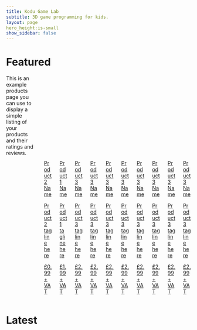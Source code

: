 ```yaml
---
title: Kodu Game Lab
subtitle: 3D game programming for kids.
layout: page
hero_height:is-small
show_sidebar: false
---
```


# Featured

<section class="section">
        <div class="container">
            <div class="columns">
                <div class="column is-12">
                    <div class="columns is-multiline">
  <div class="column is-12">
    This is an example products page you can use to display a simple listing of your products and their ratings and reviews.
  </div>
  <div class="column is-2-desktop is-6-tablet">
    <a href="/bulma-clean-theme/products/product2/">
      <div class="card">
        <div class="card-image">
          <figure class="image is-4by3">
            <img src="https://via.placeholder.com/640x480" alt="Product 2 Name">
          </figure>
        </div>
        <div class="card-content">
          <p class="title is-4">Product 2 Name
          </p><p class="subtitle is-4">Product 2 tagline here</p>  
          <p class="title is-5 has-text-right">£0.99 + VAT</p>
        </div>
      </div>
    </a>
  </div>
  <div class="column is-2-desktop is-6-tablet">
    <a href="/bulma-clean-theme/products/product1/">
      <div class="card">
        <div class="card-image">
          <figure class="image is-4by3">
            <img src="https://via.placeholder.com/640x480" alt="Product 1 Name">
          </figure>
        </div>
        <div class="card-content">
          <p class="title is-4">Product 1 Name
          </p><p class="subtitle is-4">Product 1 tagline here</p>  
          <p class="title is-5 has-text-right">£1.99 + VAT</p>
        </div>
      </div>
    </a>
  </div>
  <div class="column is-2-desktop is-6-tablet">
    <a href="/bulma-clean-theme/products/product3/">
      <div class="card">
        <div class="card-image">
          <figure class="image is-4by3">
            <img src="https://via.placeholder.com/640x480" alt="Product 3 Name">
          </figure>
        </div>
        <div class="card-content">
          <p class="title is-4">Product 3 Name
          </p><p class="subtitle is-4">Product 3 tagline here</p>  
          <p class="title is-5 has-text-right">£2.99 + VAT</p>
        </div>
      </div>
    </a>
  </div>
  <div class="column is-2-desktop is-6-tablet">
    <a href="/bulma-clean-theme/products/product3/">
      <div class="card">
        <div class="card-image">
          <figure class="image is-4by3">
            <img src="https://via.placeholder.com/640x480" alt="Product 3 Name">
          </figure>
        </div>
        <div class="card-content">
          <p class="title is-4">Product 3 Name
          </p><p class="subtitle is-4">Product 3 tagline here</p>  
          <p class="title is-5 has-text-right">£2.99 + VAT</p>
        </div>
      </div>
    </a>
  </div>
  <div class="column is-2-desktop is-6-tablet">
    <a href="/bulma-clean-theme/products/product3/">
      <div class="card">
        <div class="card-image">
          <figure class="image is-4by3">
            <img src="https://via.placeholder.com/640x480" alt="Product 3 Name">
          </figure>
        </div>
        <div class="card-content">
          <p class="title is-4">Product 3 Name
          </p><p class="subtitle is-4">Product 3 tagline here</p>  
          <p class="title is-5 has-text-right">£2.99 + VAT</p>
        </div>
      </div>
    </a>
  </div>
                              <div class="column is-2-desktop is-6-tablet">
    <a href="/bulma-clean-theme/products/product3/">
      <div class="card">
        <div class="card-image">
          <figure class="image is-4by3">
            <img src="https://via.placeholder.com/640x480" alt="Product 3 Name">
          </figure>
        </div>
        <div class="card-content">
          <p class="title is-4">Product 3 Name
          </p><p class="subtitle is-4">Product 3 tagline here</p>  
          <p class="title is-5 has-text-right">£2.99 + VAT</p>
        </div>
      </div>
    </a>
  </div>
                              <div class="column is-2-desktop is-6-tablet">
    <a href="/bulma-clean-theme/products/product3/">
      <div class="card">
        <div class="card-image">
          <figure class="image is-4by3">
            <img src="https://via.placeholder.com/640x480" alt="Product 3 Name">
          </figure>
        </div>
        <div class="card-content">
          <p class="title is-4">Product 3 Name
          </p><p class="subtitle is-4">Product 3 tagline here</p>  
          <p class="title is-5 has-text-right">£2.99 + VAT</p>
        </div>
      </div>
    </a>
  </div>
                              <div class="column is-2-desktop is-6-tablet">
    <a href="/bulma-clean-theme/products/product3/">
      <div class="card">
        <div class="card-image">
          <figure class="image is-4by3">
            <img src="https://via.placeholder.com/640x480" alt="Product 3 Name">
          </figure>
        </div>
        <div class="card-content">
          <p class="title is-4">Product 3 Name
          </p><p class="subtitle is-4">Product 3 tagline here</p>  
          <p class="title is-5 has-text-right">£2.99 + VAT</p>
        </div>
      </div>
    </a>
  </div>
                              <div class="column is-2-desktop is-6-tablet">
    <a href="/bulma-clean-theme/products/product3/">
      <div class="card">
        <div class="card-image">
          <figure class="image is-4by3">
            <img src="https://via.placeholder.com/640x480" alt="Product 3 Name">
          </figure>
        </div>
        <div class="card-content">
          <p class="title is-4">Product 3 Name
          </p><p class="subtitle is-4">Product 3 tagline here</p>  
          <p class="title is-5 has-text-right">£2.99 + VAT</p>
        </div>
      </div>
    </a>
  </div>
                              <div class="column is-2-desktop is-6-tablet">
    <a href="/bulma-clean-theme/products/product3/">
      <div class="card">
        <div class="card-image">
          <figure class="image is-4by3">
            <img src="https://via.placeholder.com/640x480" alt="Product 3 Name">
          </figure>
        </div>
        <div class="card-content">
          <p class="title is-4">Product 3 Name
          </p><p class="subtitle is-4">Product 3 tagline here</p>  
          <p class="title is-5 has-text-right">£2.99 + VAT</p>
        </div>
      </div>
    </a>
  </div>
</div>
                </div>
            </div>
        </div>
    </section>

# Latest



